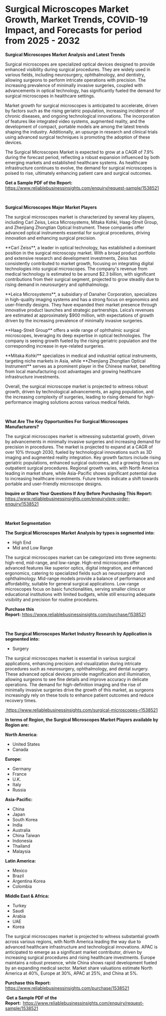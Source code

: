 <p><h1>Surgical Microscopes Market Growth, Market Trends, COVID-19 Impact, and Forecasts for period from 2025 - 2032</h1></p><p><strong>Surgical Microscopes Market Analysis and Latest Trends</strong></p>
<p><p>Surgical microscopes are specialized optical devices designed to provide enhanced visibility during surgical procedures. They are widely used in various fields, including neurosurgery, ophthalmology, and dentistry, allowing surgeons to perform intricate operations with precision. The increasing prevalence of minimally invasive surgeries, coupled with advancements in optical technology, has significantly fueled the demand for surgical microscopes in healthcare settings.</p><p>Market growth for surgical microscopes is anticipated to accelerate, driven by factors such as the rising geriatric population, increasing incidence of chronic diseases, and ongoing technological innovations. The incorporation of features like integrated video systems, augmented reality, and the development of compact, portable models are among the latest trends shaping the industry. Additionally, an upsurge in research and clinical trials using advanced surgical techniques is promoting the adoption of these devices.</p><p>The Surgical Microscopes Market is expected to grow at a CAGR of 7.9% during the forecast period, reflecting a robust expansion influenced by both emerging markets and established healthcare systems. As healthcare infrastructure continues to evolve, the demand for surgical microscopes is poised to rise, ultimately enhancing patient care and surgical outcomes.</p></p>
<p><strong>Get a Sample PDF of the Report:&nbsp;</strong> <a href="https://www.reliablebusinessinsights.com/enquiry/request-sample/1538521?utm_campaign=3384&utm_medium=2&utm_source=Github&utm_content=ia&utm_term=14042025&utm_id=surgical-microscopes">https://www.reliablebusinessinsights.com/enquiry/request-sample/1538521</a></p>
<p>&nbsp;</p>
<p><strong>Surgical Microscopes Major Market Players</strong></p>
<p><p>The surgical microscopes market is characterized by several key players, including Carl Zeiss, Leica Microsystems, Mitaka Kohki, Haag-Streit Group, and Zhenjiang Zhongtian Optical Instrument. These companies offer advanced optical instruments essential for surgical procedures, driving innovation and enhancing surgical precision.</p><p>**Carl Zeiss**, a leader in optical technology, has established a dominant position in the surgical microscopy market. With a broad product portfolio and extensive research and development investments, Zeiss has consistently contributed to market growth, focusing on integrating digital technologies into surgical microscopes. The company's revenue from medical technology is estimated to be around $2.3 billion, with significant contributions from their surgical segment, projected to grow steadily due to rising demand in neurosurgery and ophthalmology.</p><p>**Leica Microsystems**, a subsidiary of Danaher Corporation, specializes in high-quality imaging systems and has a strong focus on ergonomics and user-friendly designs. They have expanded their market presence through innovative product launches and strategic partnerships. Leica’s revenues are estimated at approximately $900 million, with expectations of growth driven by the increasing prevalence of minimally invasive surgeries.</p><p>**Haag-Streit Group** offers a wide range of ophthalmic surgical microscopes, leveraging its deep expertise in optical technologies. The company is seeing growth fueled by the rising geriatric population and the corresponding increase in eye-related surgeries. </p><p>**Mitaka Kohki** specializes in medical and industrial optical instruments, targeting niche markets in Asia, while **Zhenjiang Zhongtian Optical Instrument** serves as a prominent player in the Chinese market, benefiting from local manufacturing cost advantages and growing healthcare infrastructure investments.</p><p>Overall, the surgical microscope market is projected to witness robust growth, driven by technological advancements, an aging population, and the increasing complexity of surgeries, leading to rising demand for high-performance imaging solutions across various medical fields.</p></p>
<p>&nbsp;</p>
<p><strong>What Are The Key Opportunities For Surgical Microscopes Manufacturers?</strong></p>
<p><p>The surgical microscopes market is witnessing substantial growth, driven by advancements in minimally invasive surgeries and increasing demand for precision in procedures. The market is projected to expand at a CAGR of over 10% through 2030, fueled by technological innovations such as 3D imaging and augmented reality integration. Key growth factors include rising geriatric populations, enhanced surgical outcomes, and a growing focus on outpatient surgical procedures. Regional growth varies, with North America leading in market share, while Asia-Pacific shows significant potential due to increasing healthcare investments. Future trends indicate a shift towards portable and user-friendly microscope designs.</p></p>
<p><strong>Inquire or Share Your Questions If Any Before Purchasing This Report:</strong> <a href="https://www.reliablebusinessinsights.com/enquiry/pre-order-enquiry/1538521?utm_campaign=3384&utm_medium=2&utm_source=Github&utm_content=ia&utm_term=14042025&utm_id=surgical-microscopes">https://www.reliablebusinessinsights.com/enquiry/pre-order-enquiry/1538521</a></p>
<p>&nbsp;</p>
<p><strong>Market Segmentation</strong></p>
<p><strong>The Surgical Microscopes Market Analysis by types is segmented into:</strong></p>
<p><ul><li>High End</li><li>Mid and Low Range</li></ul></p>
<p><p>The surgical microscopes market can be categorized into three segments: high-end, mid-range, and low-range. High-end microscopes offer advanced features like superior optics, digital integration, and enhanced ergonomics, catering to specialized fields such as neurosurgery and ophthalmology. Mid-range models provide a balance of performance and affordability, suitable for general surgical applications. Low-range microscopes focus on basic functionalities, serving smaller clinics or educational institutions with limited budgets, while still ensuring adequate visibility and precision for routine procedures.</p></p>
<p><strong>Purchase this Report:&nbsp;</strong><a href="https://www.reliablebusinessinsights.com/purchase/1538521?utm_campaign=3384&utm_medium=2&utm_source=Github&utm_content=ia&utm_term=14042025&utm_id=surgical-microscopes">https://www.reliablebusinessinsights.com/purchase/1538521</a></p>
<p>&nbsp;</p>
<p><strong>The Surgical Microscopes Market Industry Research by Application is segmented into:</strong></p>
<p><ul><li>Surgery</li></ul></p>
<p><p>The surgical microscopes market is essential in various surgical applications, enhancing precision and visualization during intricate procedures such as neurosurgery, ophthalmology, and dental surgery. These advanced optical devices provide magnification and illumination, allowing surgeons to see fine details and improve accuracy in delicate operations. The demand for high-definition imaging and the rise of minimally invasive surgeries drive the growth of this market, as surgeons increasingly rely on these tools to enhance patient outcomes and reduce recovery times.</p></p>
<p><a href="https://www.reliablebusinessinsights.com/surgical-microscopes-r1538521?utm_campaign=3384&utm_medium=2&utm_source=Github&utm_content=ia&utm_term=14042025&utm_id=surgical-microscopes">&nbsp;https://www.reliablebusinessinsights.com/surgical-microscopes-r1538521</a></p>
<p><strong>In terms of Region, the Surgical Microscopes Market Players available by Region are:</strong></p>
<p>
    <p> <strong> North America: </strong>
        <ul>
            <li>United States</li>
            <li>Canada</li>
        </ul>
        </p> 
    <p> <strong> Europe: </strong>
        <ul>
            <li>Germany</li>
            <li>France</li>
            <li>U.K.</li>
            <li>Italy</li>
            <li>Russia</li>
        </ul>
        </p> 
    <p> <strong> Asia-Pacific: </strong>
        <ul>
            <li>China</li>
            <li>Japan</li>
            <li>South Korea</li>
            <li>India</li>
            <li>Australia</li>
            <li>China Taiwan</li>
            <li>Indonesia</li>
            <li>Thailand</li>
            <li>Malaysia</li>
        </ul>
        </p> 
    <p> <strong> Latin America: </strong>
        <ul>
            <li>Mexico</li>
            <li>Brazil</li>
            <li>Argentina Korea</li>
            <li>Colombia</li>
        </ul>
        </p> 
    <p> <strong> Middle East & Africa: </strong>
        <ul>
            <li>Turkey</li>
            <li>Saudi</li>
            <li>Arabia</li>
            <li>UAE</li>
            <li>Korea</li>
        </ul>
    </p>
    </p>
<p><p>The surgical microscopes market is projected to witness substantial growth across various regions, with North America leading the way due to advanced healthcare infrastructure and technological innovations. APAC is anticipated to emerge as a significant market contributor, driven by increasing surgical procedures and rising healthcare investments. Europe maintains a robust presence, while China shows rapid development fueled by an expanding medical sector. Market share valuations estimate North America at 40%, Europe at 30%, APAC at 25%, and China at 5%.</p></p>
<p><strong>Purchase this Report: </strong><a href="https://www.reliablebusinessinsights.com/purchase/1538521?utm_campaign=3384&utm_medium=2&utm_source=Github&utm_content=ia&utm_term=14042025&utm_id=surgical-microscopes">https://www.reliablebusinessinsights.com/purchase/1538521</a></p>
<p>&nbsp;<strong>Get a Sample PDF of the Report:&nbsp;&nbsp;</strong><a href="https://www.reliablebusinessinsights.com/enquiry/request-sample/1538521?utm_campaign=3384&utm_medium=2&utm_source=Github&utm_content=ia&utm_term=14042025&utm_id=surgical-microscopes">https://www.reliablebusinessinsights.com/enquiry/request-sample/1538521</a></p>
<p><strong></strong></p>
<p><p></p><p></p><p></p></p>